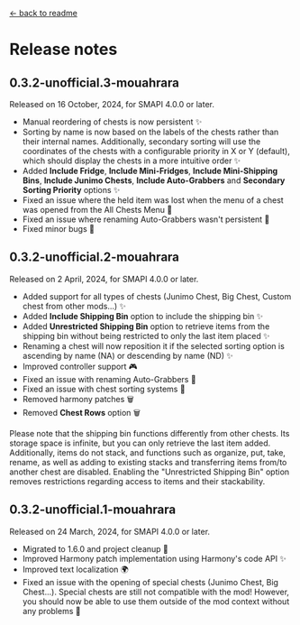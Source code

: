 ﻿[← back to readme](../README.md)

# Release notes

## 0.3.2-unofficial.3-mouahrara
Released on 16 October, 2024, for SMAPI 4.0.0 or later.
* Manual reordering of chests is now persistent ✨
* Sorting by name is now based on the labels of the chests rather than their internal names. Additionally, secondary sorting will use the coordinates of the chests with a configurable priority in X or Y (default), which should display the chests in a more intuitive order ✨
* Added **Include Fridge**, **Include Mini-Fridges**, **Include Mini-Shipping Bins**, **Include Junimo Chests**, **Include Auto-Grabbers** and **Secondary Sorting Priority** options ✨
* Fixed an issue where the held item was lost when the menu of a chest was opened from the All Chests Menu 🔧
* Fixed an issue where renaming Auto-Grabbers wasn't persistent 🔧
* Fixed minor bugs 🔧

## 0.3.2-unofficial.2-mouahrara
Released on 2 April, 2024, for SMAPI 4.0.0 or later.
* Added support for all types of chests (Junimo Chest, Big Chest, Custom chest from other mods...) ✨
* Added **Include Shipping Bin** option to include the shipping bin ✨
* Added **Unrestricted Shipping Bin** option to retrieve items from the shipping bin without being restricted to only the last item placed ✨
* Renaming a chest will now reposition it if the selected sorting option is ascending by name (NA) or descending by name (ND) ✨
* Improved controller support 🎮
* Fixed an issue with renaming Auto-Grabbers 🔧
* Fixed an issue with chest sorting systems 🔧
* Removed harmony patches 🗑️
* Removed **Chest Rows** option 🗑️

Please note that the shipping bin functions differently from other chests. Its storage space is infinite, but you can only retrieve the last item added. Additionally, items do not stack, and functions such as organize, put, take, rename, as well as adding to existing stacks and transferring items from/to another chest are disabled. Enabling the "Unrestricted Shipping Bin" option removes restrictions regarding access to items and their stackability.

## 0.3.2-unofficial.1-mouahrara
Released on 24 March, 2024, for SMAPI 4.0.0 or later.
* Migrated to 1.6.0 and project cleanup 🚀
* Improved Harmony patch implementation using Harmony's code API ✨
* Improved text localization 🌍
* Fixed an issue with the opening of special chests (Junimo Chest, Big Chest...). Special chests are still not compatible with the mod! However, you should now be able to use them outside of the mod context without any problems 🔧
